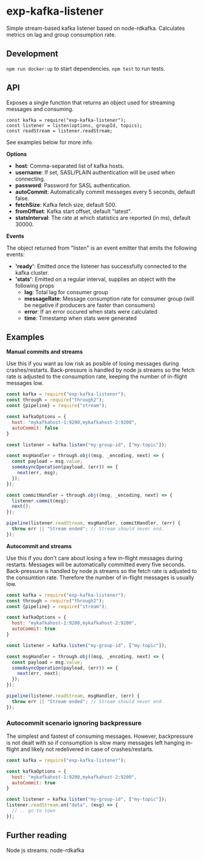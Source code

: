 # exp-kafka-listener

Simple stream-based kafka listener based on node-rdkafka.
Calculates metrics on lag and group consumption rate.

## Development

`npm run docker:up` to start dependencies.
`npm test` to run tests.

## API
Exposes a single function that returns an object used for streaming messages and consuming.
```
const kafka = require("exp-kafka-listener");
const listener = listen(options, groupId, topics);
const readStream = listener.readStream;
```

See examples below for more info.



__Options__

 * __host__: Comma-separated list of kafka hosts.
 * __username__: If set, SASL/PLAIN authentication will be used when connecting.
 * __password__: Password for SASL authentication.
 * __autoCommit__: Automatically commit messeges every 5 seconds, default false.
 * __fetchSize__: Kafka fetch size, default 500.
 * __fromOffset__: Kafka start offset, default "latest".
 * __statsInterval__: The rate at which statistics are reported (in ms), default 30000.

__Events__

The object returned from "listen" is an event emitter that emits the following events:

* __'ready'__: Emitted once the listener has successfully connected to the kafka cluster.
* __'stats'__: Emitted on a regular interval, supplies an object with the following props
  - __lag__: Total lag for consumer group
  - __messageRate__: Message consumption rate for consumer group (will be negative if
    producers are faster than consumers)
  - __error__: If an error occured when stats were calculated
  - __time__: Timestamp when stats were generated

## Examples

__Manual commits and streams__

Use this if you want as low risk as posible of losing messages during crashes/restarts.
Back-pressure is handled by node js streams so the fetch rate is adjusted to the consumption rate, keeping
the number of in-flight messages low.

```js
const kafka = require("exp-kafka-listener");
const through = require("through2");
const {pipeline} = require("stream");

const kafkaOptions = {
  host: "mykafkahost-1:9200,mykafkahost-2:9200",
  autoCommit: false
}

const listener = kafka.listen("my-group-id", ["my-topic"]);

const msgHandler = through.obj((msg, _encoding, next) => {
  const payload = msg.value;
  someAsyncOperation(payload, (err)) => {
    next(err, msg);
  });
});

const commitHandler = through.obj((msg, _encoding, next) => {
  listener.commit(msg);
  next();
});

pipeline(listener.readStream, msgHandler, commitHandler, (err) {
  throw err || "Stream ended"; // Stream should never end.
});

```

__Autocommit and streams__

Use this if you don't care about losing a few in-flight messages during restarts.
Messages will be automatically committed every five seconds.
Back-pressure is handled by node js streams so the fetch rate is adjusted to the consumtion rate.
Therefore the number of in-flight messages is usually low.

```js
const kafka = require("exp-kafka-listener");
const through = require("through2");
const {pipeline} = require("stream");

const kafkaOptions = {
  host: "mykafkahost-1:9200,mykafkahost-2:9200",
  autoCommit: true
}

const listener = kafka.listen("my-group-id", ["my-topic"]);

const msgHandler = through.obj((msg, _encoding, next) => {
  const payload = msg.value;
  someAsyncOperation(payload, (err)) => {
    next(err, next);
  });
});

pipeline(listener.readStream, msgHandler, (err) {
  throw err || "Stream ended"; // Stream should never end.
});
```

### Autocommit scenario ignoring backpressure

The simplest and fastest of consuming messages. However, backpressure is not dealt with so if
consumption is slow many messages left hanging in-flight and likely not
redelivered in case of crashes/restarts.

```js
const kafka = require("exp-kafka-listener");

const kafkaOptions = {
  host: "mykafkahost-1:9200,mykafkahost-2:9200",
  autoCommit: true
}

const listener = kafka.listen("my-group-id", ["my-topic"]);
listener.readStream.on("data", (msg) => {
  // .. go to town
});

```

## Further reading

Node js streams:
node-rdkafka





